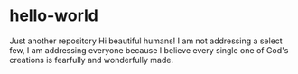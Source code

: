 # hello-world
Just another repository
Hi beautiful humans!
I am not addressing a select few, I am addressing everyone because I believe every single one of God's creations is fearfully and wonderfully made.

